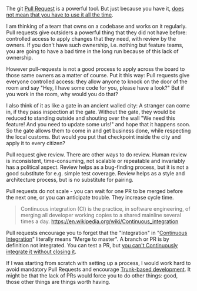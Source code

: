 The git [Pull Request](https://help.github.com/articles/using-pull-requests/) is a powerful tool. But just because you have it, [does not mean that you have to use it all the time](https://en.wikipedia.org/wiki/Law_of_the_instrument). 

I am thinking of a team that owns on a codebase and works on it regularly. Pull requests give outsiders a powerful thing that they did not have before: controlled access to apply changes that they need, with review by the owners. If you don't have such ownership, i.e. nothing but feature teams, you are going to have a bad time in the long run because of this lack of ownership.

However pull-requests is not a good process to apply across the board to those same owners as a matter of course.  Put it this way: Pull requests give everyone controlled access: they allow anyone to knock on the door of the room and say "Hey, I have some code for you, please have a look?" But if you work in the room, why would you do that?

I also think of it as like a gate in an ancient walled city: A stranger can come in, if they pass inspection at the gate.  Without the gate, they would be reduced to standing outside and shouting over the wall "We need this feature! And you need to update some urls!" and hope that it happens soon. So the gate allows them to come in and get business done, while respecting the local customs. But would you put that checkpoint inside the city and apply it to every citizen?

Pull request give review. There are other ways to do review. Human review is inconsistent, time-consuming, not scalable or repeatable and invariably has a political aspect. Review helps as a bug-finding process, but it is not a good substitute for e.g. simple test coverage. Review helps as a style and architecture process, but is no substitute for pairing.

Pull requests do not scale - you can wait for one PR to be merged before the next one, or you can anticipate trouble. They increase cycle time.

> Continuous integration (CI) is the practice, in software engineering, of merging all developer working copies to a shared mainline several times a day. https://en.wikipedia.org/wiki/Continuous_integration 

Pull requests encourage you to forget that the "Integration" in "[Continuous Integration](https://en.wikipedia.org/wiki/Continuous_integration)" literally means "Merge to master". A branch or PR is by definition not integrated.  You can test a PR, but [you can't Continuously integrate it without closing it](https://www.infoq.com/news/2015/10/branching-continuous-integration).

If I was starting from scratch with setting up a process, I would work hard to avoid mandatory Pull Requests and encourage [Trunk-based development](https://dzone.com/articles/organisation-pattern-trunk-based-development). It might be that the lack of PRs would force you to do other things: good, those other things are things worth having. 
